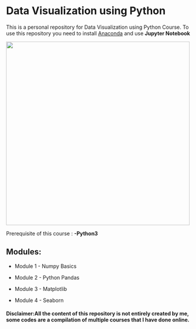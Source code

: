 # Data Visualization using Python

This is a personal repository for Data Visualization using Python Course.
To use this repository you need to install [Anaconda](https://www.anaconda.com/) and use **Jupyter Notebook**

<img width=500 src="http://localhost:8888/view/Desktop/python/Data%20Visualization%20Using%20Python/python-logo-png-transparent.png">

Prerequisite of this course :
**-Python3**


## Modules:

- Module 1 - Numpy Basics
   
- Module 2 - Python Pandas
  
- Module 3 - Matplotlib
  
- Module 4 - Seaborn


#### Disclaimer:All the content of this repository is not entirely created by me, some codes are a compilation of multiple courses that I have done online.

